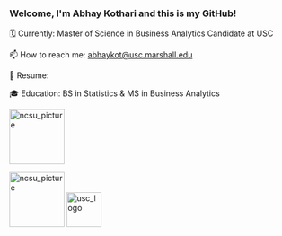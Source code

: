 ### Welcome, I'm Abhay Kothari and this is my GitHub!
🗓️ Currently: Master of Science in Business Analytics Candidate at USC

📫 How to reach me: abhaykot@usc.marshall.edu

📑 Resume: 

🎓 Education: BS in Statistics & MS in Business Analytics

<a href="https://ncsu.edu"><img width="98" alt="ncsu_picture" src="https://raw.githubusercontent.com/abhayk23/abhayk23/master/assets/87490822/1d74d31c-8ba3-4ada-9a7c-6ada82ba24e4"></a>



<img width="98" alt="ncsu_picture" src="https://github.com/abhayk23/abhayk23/assets/87490822/6f20a3dd-5265-42bc-8907-3fa9666237b5">
<img width="62" alt="usc_logo" src="https://github.com/abhayk23/abhayk23/assets/87490822/0cc3cf0d-4377-4c15-92a8-b50b41c10868">








<!--
**abhayk23/abhayk23** is a ✨ _special_ ✨ repository because its `README.md` (this file) appears on your GitHub profile.

Here are some ideas to get you started:

- 🔭 I’m currently working on ...
- 🌱 I’m currently learning ...
- 👯 I’m looking to collaborate on ...
- 🤔 I’m looking for help with ...
- 💬 Ask me about ...
- 📫 How to reach me: ...
- 😄 Pronouns: ...
- ⚡ Fun fact: ...
-->
